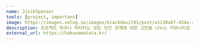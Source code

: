 ```yaml
---
name: JisikSponsor
tools: [project, important]
image: https://images.velog.io/images/blackdavil01/post/a1130a6f-454a-47ff-aa99-ee4de0172136/%EC%8A%A4%ED%81%AC%EB%A6%B0%EC%83%B7,%202022-01-19%2011-09-01.png
description: 프로젝트 하쿠나 마타타는 모든 인간 관계에 대한 고민을 나누는 커뮤니티로 기획되었습니다.
external_url: https://hakunamatata.kr/
---
```

